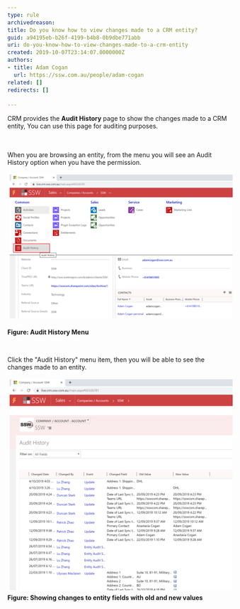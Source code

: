 ```yaml
---
type: rule
archivedreason: 
title: Do you know how to view changes made to a CRM entity?
guid: a94195eb-b26f-4199-b4b8-0b9dbe771abb
uri: do-you-know-how-to-view-changes-made-to-a-crm-entity
created: 2019-10-07T23:14:07.0000000Z
authors:
- title: Adam Cogan
  url: https://ssw.com.au/people/adam-cogan
related: []
redirects: []

---
```



​​CRM provides the <strong>Audit History</strong> page to show the changes made to a CRM entity, You can use this page for auditing purposes. <br>
<br><excerpt class='endintro'></excerpt><br>
<p>When you are browsing an entity, from the menu you will see an Audit History option when you have the permission. <br></p><p><img src="AuditHistory.png" alt="AuditHistory.png" style="margin:5px;width:808px;" /><br></p><p><strong>Figure: Audit History Menu</strong><br></p><p><br></p><p>Click the "Audit History" menu item, then you will be able to see the changes made to an entity.<br></p><p><img src="AuditHistory2.png" alt="AuditHistory2.png" style="margin:5px;width:808px;" /><br><strong>​​Figure: Showing changes to entity fields with old and new values</strong><br></p><p><br></p>


